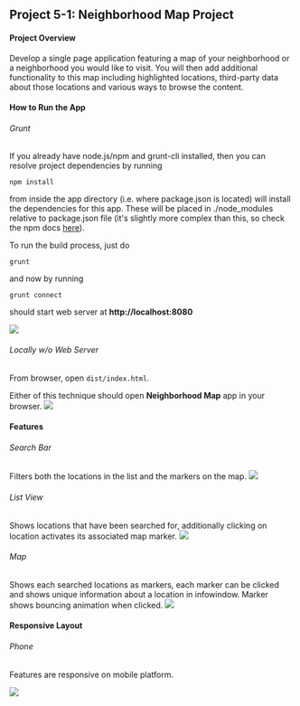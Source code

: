## Project 5-1: Neighborhood Map Project


#### Project Overview

Develop a single page application featuring a map of your neighborhood or a neighborhood you would like to visit. You will then add additional functionality to this map including highlighted locations, third-party data about those locations and various ways to browse the content.


#### How to Run the App

###### Grunt
If you already have node.js/npm and grunt-cli installed, then you can resolve project dependencies by running
```
npm install
```
from inside the app directory (i.e. where package.json is located) will install the dependencies for this app. These will be placed in ./node_modules relative to package.json file (it's slightly more complex than this, so check the npm docs [here](https://docs.npmjs.com/files/folders#more-information)).

To run the build process, just do
```
grunt
```

and now by running
```
grunt connect
```
should start web server at **http://localhost:8080**

![](https://cloud.githubusercontent.com/assets/6732675/12528766/b3f1a4de-c156-11e5-8c99-119c2b0d549f.png)

###### Locally w/o Web Server
From browser, open `dist/index.html`. 

Either of this technique should open **Neighborhood Map** app in your browser.
![](https://cloud.githubusercontent.com/assets/6732675/12528805/1024f9bc-c158-11e5-9d28-bf3a620bd47f.png)



#### Features

###### Search Bar
Filters both the locations in the list and the markers on the map.
![](https://cloud.githubusercontent.com/assets/6732675/12529321/1756319c-c167-11e5-9094-e79b71a723c9.gif)

###### List View
Shows locations that have been searched for, additionally clicking on location activates its associated map marker.
![](https://cloud.githubusercontent.com/assets/6732675/12529356/00bdc2aa-c168-11e5-8bc7-2bca479861e6.gif)

###### Map
Shows each searched locations as markers, each marker can be clicked and shows unique information about a location in infowindow. Marker shows bouncing animation when clicked.
![](https://cloud.githubusercontent.com/assets/6732675/12529392/d690d200-c168-11e5-8ddc-db3b3c958ffc.gif)



#### Responsive Layout

###### Phone
Features are responsive on mobile platform.

![](https://cloud.githubusercontent.com/assets/6732675/12705092/e40c2d96-c81e-11e5-89f9-fe99e91f4fce.gif)
